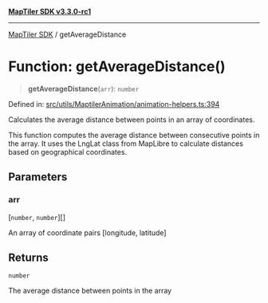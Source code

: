 [**MapTiler SDK v3.3.0-rc1**](../README.md)

***

[MapTiler SDK](../README.md) / getAverageDistance

# Function: getAverageDistance()

> **getAverageDistance**(`arr`): `number`

Defined in: [src/utils/MaptilerAnimation/animation-helpers.ts:394](https://github.com/maptiler/maptiler-sdk-js/blob/d9cb958ebf063ecde2f6f583eb172e5a83460e6a/src/utils/MaptilerAnimation/animation-helpers.ts#L394)

Calculates the average distance between points in an array of coordinates.

This function computes the average distance between consecutive points in the array.
It uses the LngLat class from MapLibre to calculate distances based on geographical coordinates.

## Parameters

### arr

\[`number`, `number`\][]

An array of coordinate pairs [longitude, latitude]

## Returns

`number`

The average distance between points in the array
